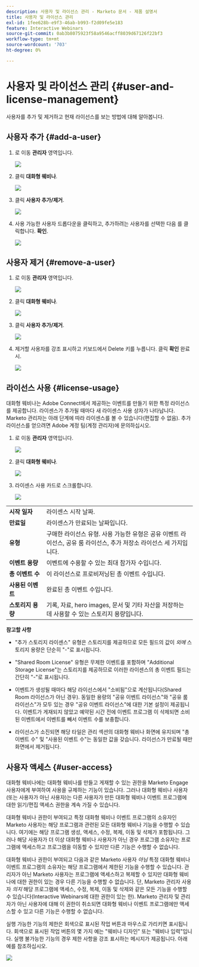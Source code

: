 ```yaml
---
description: 사용자 및 라이선스 관리 - Marketo 문서 - 제품 설명서
title: 사용자 및 라이선스 관리
exl-id: 1fee628b-e9f3-46ab-b993-f2d09fe5e183
feature: Interactive Webinars
source-git-commit: 0ab3b8075923f58a9546acff8039d67126f22bf3
workflow-type: tm+mt
source-wordcount: '703'
ht-degree: 0%

---
```


# 사용자 및 라이선스 관리 {#user-and-license-management}

사용자를 추가 및 제거하고 현재 라이선스를 보는 방법에 대해 알아봅니다.

## 사용자 추가 {#add-a-user}

1. 로 이동 **관리자** 영역입니다.

   ![](assets/user-and-license-management-1.png)

1. 클릭 **대화형 웨비나**.

   ![](assets/user-and-license-management-2.png)

1. 클릭 **사용자 추가/제거**.

   ![](assets/user-and-license-management-3.png)

1. 사용 가능한 사용자 드롭다운을 클릭하고, 추가하려는 사용자를 선택한 다음 를 클릭합니다. **확인**.

   ![](assets/user-and-license-management-4.png)

## 사용자 제거 {#remove-a-user}

1. 로 이동 **관리자** 영역입니다.

   ![](assets/user-and-license-management-5.png)

1. 클릭 **대화형 웨비나**.

   ![](assets/user-and-license-management-6.png)

1. 클릭 **사용자 추가/제거**.

   ![](assets/user-and-license-management-7.png)

1. 제거할 사용자를 강조 표시하고 키보드에서 Delete 키를 누릅니다. 클릭 **확인** 완료 시.

   ![](assets/user-and-license-management-8.png)

## 라이선스 사용 {#license-usage}

대화형 웨비나는 Adobe Connect에서 제공하는 이벤트를 만들기 위한 특정 라이선스를 제공합니다. 라이센스가 추가될 때마다 새 라이센스 사용 상자가 나타납니다. Marketo 관리자는 아래 단계에 따라 라이센스를 볼 수 있습니다(편집할 수 없음). 추가 라이선스를 얻으려면 Adobe 계정 팀(계정 관리자)에 문의하십시오.

1. 로 이동 **관리자** 영역입니다.

   ![](assets/user-and-license-management-9.png)

1. 클릭 **대화형 웨비나**.

   ![](assets/user-and-license-management-10.png)

1. 라이센스 사용 카드로 스크롤합니다.

   ![](assets/user-and-license-management-11.png)

<table> 
  <tr>
   <td width="20%"><b>시작 일자</b></td>
   <td width="80%">라이센스 시작 날짜.</td>
  </tr>
  <tr> 
   <td width="20%"><b>만료일</b></td>
   <td width="80%">라이센스가 만료되는 날짜입니다.</td>
  </tr>
  <tr> 
   <td width="20%"><b>유형</b></td>
   <td width="80%">구매한 라이선스 유형. 사용 가능한 유형은 공유 이벤트 라이선스, 공유 룸 라이선스, 추가 저장소 라이선스 세 가지입니다.</td>
  </tr>
  <tr> 
   <td width="20%"><b>이벤트 용량</b></td>
   <td width="80%">이벤트에 수용할 수 있는 최대 참가자 수입니다.</td>
  </tr>
  <tr> 
   <td width="20%"><b>총 이벤트 수</b></td>
   <td width="80%">이 라이선스로 프로비저닝된 총 이벤트 수입니다.</td>
  </tr>
  <tr> 
   <td width="20%"><b>사용된 이벤트</b></td>
   <td width="80%">완료된 총 이벤트 수입니다.</td>
  </tr>
  <tr> 
   <td width="20%"><b>스토리지 용량</b></td>
   <td width="80%">기록, 자료, hero images, 문서 및 기타 자산을 저장하는 데 사용할 수 있는 스토리지 용량입니다.</td>
  </tr>
  </tbody>
</table>

**참고할 사항**

* &quot;추가 스토리지 라이센스&quot; 유형은 스토리지를 제공하므로 모든 필드의 값이 _외에_ 스토리지 용량은 단순히 &quot;-&quot;로 표시됩니다.

* &quot;Shared Room License&quot; 유형은 무제한 이벤트를 포함하며 &quot;Additional Storage License&quot;는 스토리지를 제공하므로 이러한 라이센스의 총 이벤트 필드는 간단히 &quot;-&quot;로 표시됩니다.

* 이벤트가 생성될 때마다 해당 라이선스에서 &quot;소비됨&quot;으로 계산됩니다(Shared Room 라이선스가 아닌 경우). 동일한 용량의 &quot;공유 이벤트 라이선스&quot;와 &quot;공유 룸 라이선스&quot;가 모두 있는 경우 &quot;공유 이벤트 라이선스&quot;에 대한 기본 설정이 제공됩니다. 이벤트가 게재되지 않았고 예약된 시간 전에 이벤트 프로그램 이 삭제되면 소비된 이벤트에서 이벤트를 빼서 이벤트 수를 보충합니다.

* 라이선스가 소진되면 해당 타일은 관리 섹션의 대화형 웨비나 화면에 유지되며 &quot;총 이벤트 수&quot; 및 &quot;사용된 이벤트 수&quot;는 동일한 값을 갖습니다. 라이선스가 만료될 때만 화면에서 제거됩니다.

## 사용자 액세스 {#user-access}

대화형 웨비나에는 대화형 웨비나를 만들고 게재할 수 있는 권한을 Marketo Engage 사용자에게 부여하여 사용을 규제하는 기능이 있습니다. 그러나 대화형 웨비나 사용자(또는 사용자가 아닌 사용자)는 다른 사용자가 만든 대화형 웨비나 이벤트 프로그램에 대한 읽기/편집 액세스 권한을 계속 가질 수 있습니다.

대화형 웨비나 권한이 부여되고 특정 대화형 웨비나 이벤트 프로그램의 소유자인 Marketo 사용자는 해당 프로그램과 관련된 모든 대화형 웨비나 기능을 수행할 수 있습니다. 여기에는 해당 프로그램 생성, 액세스, 수정, 복제, 이동 및 삭제가 포함됩니다. 그러나 해당 사용자가 더 이상 대화형 웨비나 사용자가 아닌 경우 프로그램 소유자는 프로그램에 액세스하고 프로그램을 이동할 수 있지만 다른 기능은 수행할 수 없습니다.

대화형 웨비나 권한이 부여되고 다음과 같은 Marketo 사용자 _아님_ 특정 대화형 웨비나 이벤트 프로그램의 소유자는 해당 프로그램에서 제한된 기능을 수행할 수 있습니다. 관리자가 아닌 Marketo 사용자는 프로그램에 액세스하고 복제할 수 있지만 대화형 웨비나에 대한 권한이 있는 경우 다른 기능을 수행할 수 없습니다. 단, Marketo 관리자 사용자 _의지_ 해당 프로그램에 액세스, 수정, 복제, 이동 및 삭제와 같은 모든 기능을 수행할 수 있습니다(Interactive Webinars에 대한 권한이 있는 한). Marketo 관리자 및 관리자가 아닌 사용자에 대해 이 권한이 취소되면 대화형 웨비나 이벤트 프로그램에만 액세스할 수 있고 다른 기능은 수행할 수 없습니다.

실행 가능한 기능의 제한은 회색으로 표시된 작업 버튼과 마우스로 가리키면 표시됩니다. 회색으로 표시된 작업 버튼의 몇 가지 예는 &quot;웨비나 디자인&quot; 또는 &quot;웨비나 입력&quot;입니다. 실행 불가능한 기능의 경우 제한 사항을 강조 표시하는 메시지가 제공됩니다. 아래 예를 참조하십시오.

![](assets/user-and-license-management-12.png)
